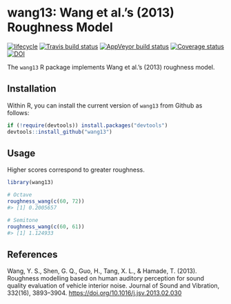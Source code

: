 
<!-- README.md is generated from README.Rmd. Please edit that file -->

# wang13: Wang et al.’s (2013) Roughness Model

[![lifecycle](https://img.shields.io/badge/lifecycle-maturing-blue.svg)](https://www.tidyverse.org/lifecycle/#maturing)
[![Travis build
status](https://travis-ci.org/pmcharrison/wang13.svg?branch=master)](https://travis-ci.org/pmcharrison/wang13)
[![AppVeyor build
status](https://ci.appveyor.com/api/projects/status/github/pmcharrison/wang13?branch=master&svg=true)](https://ci.appveyor.com/project/pmcharrison/wang13)
[![Coverage
status](https://coveralls.io/repos/github/pmcharrison/wang13/badge.svg)](https://coveralls.io/r/pmcharrison/wang13?branch=master)
[![DOI](https://zenodo.org/badge/DOI/10.5281/zenodo.2545764.svg)](https://doi.org/10.5281/zenodo.2545764)

The `wang13` R package implements Wang et al.’s (2013) roughness model.

## Installation

Within R, you can install the current version of `wang13` from Github as
follows:

``` r
if (!require(devtools)) install.packages("devtools")
devtools::install_github("wang13")
```

## Usage

Higher scores correspond to greater roughness.

``` r
library(wang13)

# Octave
roughness_wang(c(60, 72))
#> [1] 0.2005657

# Semitone
roughness_wang(c(60, 61))
#> [1] 1.124933
```

## References

Wang, Y. S., Shen, G. Q., Guo, H., Tang, X. L., & Hamade, T. (2013).
Roughness modelling based on human auditory perception for sound quality
evaluation of vehicle interior noise. Journal of Sound and Vibration,
332(16), 3893–3904. <https://doi.org/10.1016/j.jsv.2013.02.030>
